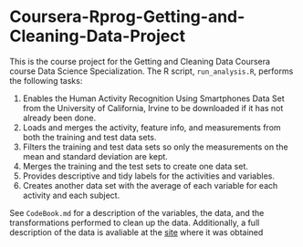 # Coursera-Rprog-Getting-and-Cleaning-Data-Project
This is the course project for the Getting and Cleaning Data Coursera course Data Science Specialization. The R script, `run_analysis.R`, performs the following tasks:

1. Enables the Human Activity Recognition Using Smartphones Data Set from the University of California, Irvine to be downloaded if it has not already been done.
2. Loads and merges the activity, feature info, and measurements from both the training and test data sets.
3. Filters the training and test data sets so only the measurements on the mean and standard deviation are kept.
4. Merges the training and the test sets to create one data set.
5. Provides descriptive and tidy labels for the activities and variables.
6. Creates another data set with the average of each variable for each activity and each subject.

See `CodeBook.md` for a description of the variables, the data, and the transformations performed to clean up the data. Additionally, a full description of the data is avaliable at the [site](http://archive.ics.uci.edu/ml/datasets/Human+Activity+Recognition+Using+Smartphones) where it was obtained